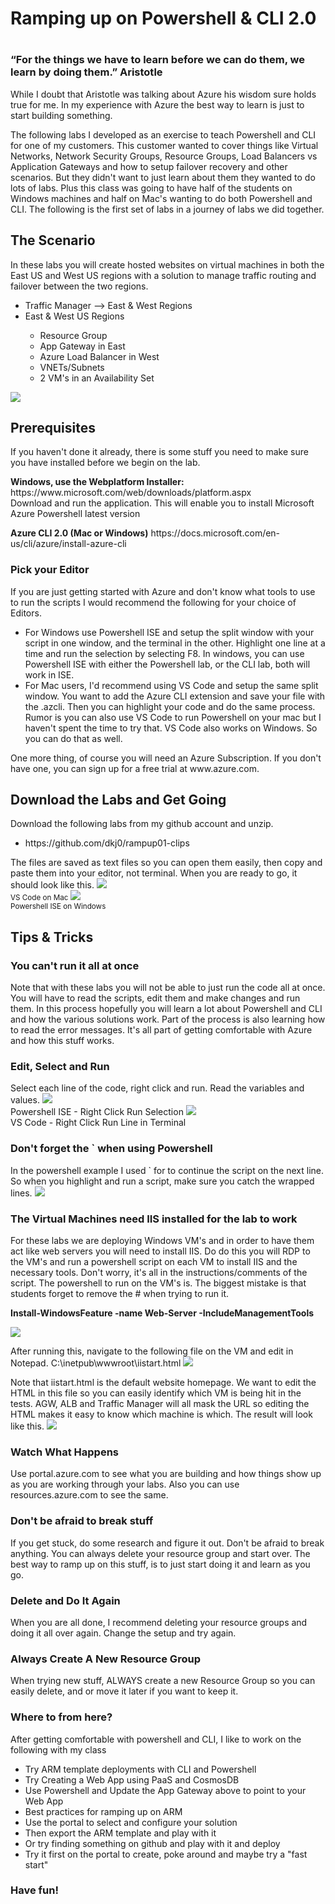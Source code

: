 <h1>Ramping up on Powershell & CLI 2.0<h1>

<h3>“For the things we have to learn before we can do them, we learn by doing them.”  Aristotle</h2>

<p>While I doubt that Aristotle was talking about Azure his wisdom sure holds true for me. In my experience with Azure the best way to learn is just to start building something.  
 
<p>The following labs I developed as an exercise to teach Powershell and CLI for one of my customers. This customer wanted to cover things like Virtual Networks, Network Security Groups, Resource Groups, Load Balancers vs Application Gateways and how to setup failover recovery and other scenarios. But they didn't want to just learn about them they wanted to do lots of labs. Plus this class was going to have half of the students on Windows machines and half on Mac's wanting to do both Powershell and CLI. The following is the first set of labs in a journey of labs we did together.

<h2>The Scenario </h2>

<p>In these labs you will create hosted websites on virtual machines in both the East US and West US regions with a solution to manage traffic routing and failover between the two regions. 
<ul>
  <li>Traffic Manager --> East & West Regions</li>
  <li>East & West US Regions</li>
  <ul>
   <li>Resource Group</li>
   <li>App Gateway in East </li>
   <li>Azure Load Balancer in West</li>
   <li>VNETs/Subnets</li>
   <li>2 VM's in an Availability Set</li>
  </ul>
</ul>

<img src="https://raw.githubusercontent.com/dkj0/rampup01-clips/master/blogimages/visio.png">

<h2>Prerequisites </h2>
<p>If you haven't done it already, there is some stuff you need to make sure you have installed before we begin on the lab. 
<p><b>Windows, use the Webplatform Installer:</b>
https://www.microsoft.com/web/downloads/platform.aspx
<br>Download and run the application. This will enable you to install Microsoft Azure Powershell latest version

<p><b>Azure CLI 2.0 (Mac or Windows)</b>
https://docs.microsoft.com/en-us/cli/azure/install-azure-cli
<h3>Pick your Editor</h3>
If you are just getting started with Azure and don't know what tools to use to run the scripts I would recommend the following for your choice of Editors.
<ul>
<li>For Windows use Powershell ISE and setup the split window with your script in one window, and the terminal in the other. Highlight one line at a time and run the selection by selecting F8.  In windows, you can use Powershell ISE with either the Powershell lab, or the CLI lab, both will work in ISE.</li>

<li>For Mac users, I'd recommend using VS Code and setup the same split window.  You want to add the Azure CLI extension and save your file with the .azcli.  Then you can highlight your code and do the same process.  Rumor is you can also use VS Code to run Powershell on your mac but I haven't spent the time to try that.  VS Code also works on Windows. So you can do that as well.</li> 
</ul>
<p>One more thing, of course you will need an Azure Subscription. If you don't have one, you can sign up for a free trial at www.azure.com. 

<h2>Download the Labs and Get Going</h2>
<p>Download the following labs from my github account and unzip. 
 <ul><li>
<p>https://github.com/dkj0/rampup01-clips
  </li>
  </ul>
<p>The files are saved as text files so you can open them easily, then copy and paste them into your editor, not terminal.  When you are ready to go, it should look like this.

<img src="https://raw.githubusercontent.com/dkj0/rampup01-clips/master/blogimages/vscode-mac-lab.png">
<br><small>VS Code on Mac</small>

<img src="https://raw.githubusercontent.com/dkj0/rampup01-clips/master/blogimages/powershell-ise-lab.png">
<br><small>Powershell ISE on Windows</small>

<h2>Tips & Tricks</h2>
<h3>You can't run it all at once</h3>
<p>Note that with these labs you will not be able to just run the code all at once.  You will have to read the scripts, edit them and make changes and run them.  In this process hopefully you will learn a lot about Powershell and CLI and how the various solutions work. Part of the process is also learning how to read the error messages.  It's all part of getting comfortable with Azure and how this stuff works.

<h3>Edit, Select and Run</h3>
Select each line of the code, right click and run. Read the variables and values. 

<img src="https://raw.githubusercontent.com/dkj0/rampup01-clips/master/blogimages/right-click-ISE.png">
<br>Powershell ISE - Right Click Run Selection

<img src="https://raw.githubusercontent.com/dkj0/rampup01-clips/master/blogimages/run-line-in-editor.png">
<br>VS Code - Right Click Run Line in Terminal 

<h3>Don't forget the ` when using Powershell</h3>
<p>In the powershell example I used ` for to continue the script on the next line. So when you highlight and run a script, make sure you catch the wrapped lines. 
<img src="https://raw.githubusercontent.com/dkj0/rampup01-clips/master/blogimages/powershell-ise-wrap.png">


<h3>The Virtual Machines need IIS installed for the lab to work</h3>
<p>For these labs we are deploying Windows VM's and in order to have them act like web servers you will need to install IIS.  Do do this you will RDP to the VM's and run a powershell script on each VM to install IIS and the necessary tools. Don't worry, it's all in the instructions/comments of the script. The powershell to run on the VM's is. The biggest mistake is that students forget to remove the # when trying to run it. 

<b>Install-WindowsFeature -name Web-Server -IncludeManagementTools </b>

<img src="https://raw.githubusercontent.com/dkj0/rampup01-clips/master/blogimages/run-install-web-server-tools.png">

<p>After running this, navigate to the following file on the VM and edit in Notepad.
C:\inetpub\wwwroot\iistart.html

<img src="https://raw.githubusercontent.com/dkj0/rampup01-clips/master/blogimages/edit-iis-html.png">

<p>Note that iistart.html is the default website homepage. We want to edit the HTML in this file so you can easily identify which VM is being hit in the tests. AGW, ALB and Traffic Manager will all mask the URL so editing the HTML makes it easy to know which machine is which. The result will look like this.

<img src="https://raw.githubusercontent.com/dkj0/rampup01-clips/master/blogimages/iisstartpage-mac.png">


<h3>Watch What Happens</h3>
<p>Use portal.azure.com to see what you are building and how things show up as you are working through your labs.  Also you can use resources.azure.com to see the same. 

<h3>Don't be afraid to break stuff</h3>
If you get stuck, do some research and figure it out. Don't be afraid to break anything. You can always delete your resource group and start over.  The best way to ramp up on this stuff, is to just start doing it and learn as you go. 

<h3>Delete and Do It Again</h3>
When you are all done, I recommend deleting your resource groups and doing it all over again. Change the setup and try again.

<h3>Always Create A New Resource Group</h3>
When trying new stuff, ALWAYS create a new Resource Group so you can easily delete, and or move it later if you want to keep it.

<h3>Where to from here?</h3>
<p>After getting comfortable with powershell and CLI, I like to work on the following with my class

<ul>
 <li>Try ARM template deployments with CLI and Powershell
<li>Try Creating a Web App using PaaS and CosmosDB  
<li>Use Powershell and Update the App Gateway above to point to your Web App 
<li>Best practices for ramping up on ARM
<li>Use the portal to select and configure your solution
<li>Then export the ARM template and play with it
<li>Or try finding something on github and play with it and deploy
<li>Try it first on the portal to create, poke around and maybe try a "fast start"
</ul>

<h3>Have fun!</h3>




